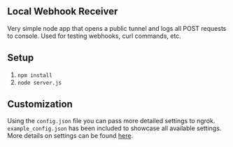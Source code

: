 ## Local Webhook Receiver

Very simple node app that opens a public tunnel and logs all POST requests to console. Used for testing webhooks, curl commands, etc. 

## Setup
1. `npm install`  
2. `node server.js`

## Customization
Using the `config.json` file you can pass more detailed settings to ngrok. `example_config.json` has been included to showcase all available settings. More details on settings can be found [here](https://www.npmjs.com/package/ngrok).